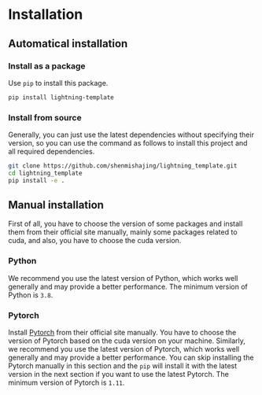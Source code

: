 # Installation

## Automatical installation

### Install as a package

Use `pip` to install this package.

```bash
pip install lightning-template
```

### Install from source

Generally, you can just use the latest dependencies without specifying their version, so you can use the command as follows to install this project and all required dependencies.

```bash
git clone https://github.com/shenmishajing/lightning_template.git
cd lightning_template
pip install -e .
```

## Manual installation

First of all, you have to choose the version of some packages and install them from their official site manually, mainly some packages related to cuda, and also, you have to choose the cuda version.

### Python

We recommend you use the latest version of Python, which works well generally and may provide a better performance. The minimum version of Python is `3.8`.

### Pytorch

Install [Pytorch](https://pytorch.org/get-started/locally/) from their official site manually. You have to choose the version of Pytorch based on the cuda version on your machine. Similarly, we recommend you use the latest version of Pytorch, which works well generally and may provide a better performance. You can skip installing the Pytorch manually in this section and the `pip` will install it with the latest version in the next section if you want to use the latest Pytorch. The minimum version of Pytorch is `1.11`.
